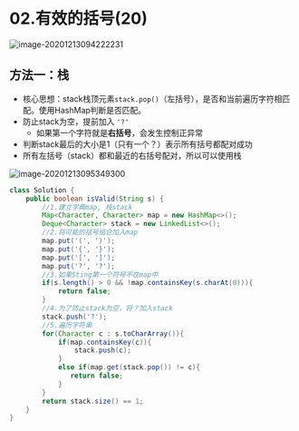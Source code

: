 # 02.有效的括号(20)

![image-20201213094222231](https://raw.githubusercontent.com/TWDH/Leetcode-From-Zero/pictures/img/image-20201213094222231.png)

## 方法一：栈

* 核心思想：stack栈顶元素`stack.pop()`（左括号），是否和当前遍历字符相匹配。使用HashMap判断是否匹配。
* 防止stack为空，提前加入 `'?'`
  * 如果第一个字符就是**右括号**，会发生控制正异常
* 判断stack最后的大小是1（只有一个？）表示所有括号都配对成功
* 所有左括号（stack）都和最近的右括号配对，所以可以使用栈

![image-20201213095349300](https://raw.githubusercontent.com/TWDH/Leetcode-From-Zero/pictures/img/image-20201213095349300.png)

```java
class Solution {
    public boolean isValid(String s) {
        //1.建立字典map, 栈stack
        Map<Character, Character> map = new HashMap<>();
        Deque<Character> stack = new LinkedList<>();
        //2.将可能的括号组合加入map
        map.put('(', ')');
        map.put('{', '}');
        map.put('[', ']');
        map.put('?', '?');
        //3.如果Sting第一个符号不在map中
        if(s.length() > 0 && !map.containsKey(s.charAt(0))){
            return false;
        }
        //4.为了防止stack为空，将？加入stack
        stack.push('?');
        //5.遍历字符串
        for(Character c : s.toCharArray()){
            if(map.containsKey(c)){
                stack.push(c);
            }
            else if(map.get(stack.pop()) != c){
               return false;
            }
        }
        return stack.size() == 1;
    }
}
```



